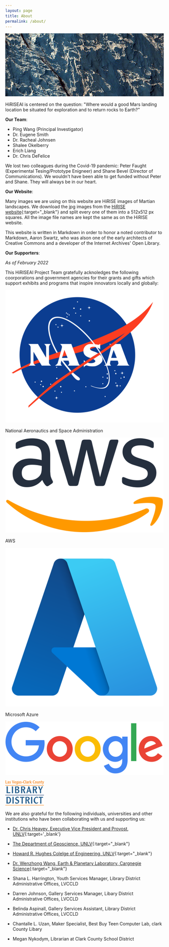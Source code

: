 ```yaml
---
layout: page
title: About
permalink: /about/
---
```

<p><div>
<img src="/assets/images/ESP_071952_1670.jpg" class="img-fluid" alt=" " />
</div></p>

HiRISEAI is centered on the question: "Where would a good Mars landing location be situated for exploration and to return rocks to Earth?" 

**Our Team**:  
- Ping Wang (Principal Investigator)
- Dr. Eugene Smith 
- Dr. Racheal Johnsen
- Shalee Okelberry
- Erich Liang
- Dr. Chris DeFelice

We lost two colleagues during the Covid-19 pandemic: Peter Faught (Experimental Tesing/Prototype Enigneer) and Shane Bevel (Director of Communications). We wouldn't have been able to get funded without Peter and Shane. They will always be in our heart.  

**Our Website**:  

Many images we are using on this website are HiRISE images of Martian landscapes. We download the jpg images from the [HiRISE website](https://www.uahirise.org/){:target="_blank"} and split every one of them into a 512x512 px squares. All the image file names are kept the same as on the HiRISE website.  

This website is written in Markdown in order to honor a noted contributor to Markdown, Aaron Swartz, who was alson one of the early architects of Creative Commons and a developer of the Internet Archives' Open Library.

**Our Supporters**:  

*As of February 2022*  

This HiRISEAI Project Team gratefully acknoledges the following coorporations and government agencies for their grants and gifts which support exhibits and programs that inspire innovators locally and globally:

<div class="row">
  <div class="col-md-2" markdown="1">
   <img src="/assets/images/nasa.png" class="img-fluid" alt="NASA" />
  </div>
  <div class="col-md-10" markdown="1">
  <p>National Aeronautics and Space Administration</p>
  </div>
  <div class="col-md-2" markdown="1">
   <img src="/assets/images/aws.png" class="img-fluid" alt="AWS" />
  </div>
  <div class="col-md-10" markdown="1">
  <p>AWS</p>
  </div>
  <div class="col-md-2" markdown="1">
   <img src="/assets/images/azure.png" class="img-fluid" alt="Azure" />
  </div>
  <div class="col-md-10" markdown="1">
  <p>Microsoft Azure</p>
  </div>
  <div class="col-md-4" markdown="1">
   <img src="/assets/images/google.png" class="img-fluid" alt="Google" />
  </div>
  <div class="col-md-8" markdown="1">
  <p></p>
  </div>
  <div class="col-md-4" markdown="1">
   <img src="/assets/images/lvccld.png" class="img-fluid" alt="LVCCLD" />
  </div>
  <div class="col-md-8" markdown="1">
  <p></p>
  </div>
</div>


We are also grateful for the following individuals, universities and other institutions who have been collaborating with us and supporting us:

- [Dr. Chris Heavey, Executive Vice President and Provost, UNLV](https://www.unlv.edu/people/chris-heavey){:target='_blank'}  

- [The Department of Geoscience, UNLV](https://geoscience.unlv.edu/){:target="_blank"}  

- [Howard R. Hughes Colelge of Engineering, UNLV](https://www.unlv.edu/engineering){:target="_blank"}  

- [Dr. Wenzhong Wang, Earth & Planetary Laboratory, Cargnegie Science](https://epl.carnegiescience.edu/people/postdoctoral/wenzhong-wang){:target="_blank"}

- Shana L. Harrington, Youth Services Manager, Library District Administrative Offices, LVCCLD

- Darren Johnson, Gallery Services Manager, Libary District Administrative Offices, LVCCLD

- Belinda Aspinall, Gallery Services Assistant, Library District Administrative Offices, LVCCLD

- Chantalle L. Uzan, Maker Specialist, Best Buy Teen Computer Lab, clark County Libary

- Megan Nykodym, Librarian at Clark County School District





